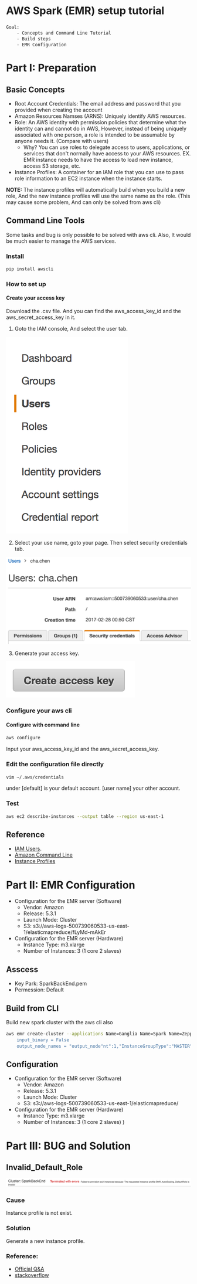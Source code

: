 # AWS Spark (EMR) setup tutorial
    Goal: 
        - Concepts and Command Line Tutorial
        - Build steps
        - EMR Configuration
# Part I: Preparation 
## Basic Concepts

- Root Account Credentials: The email address and password that you provided when creating the account
- Amazon Resources Namses (ARNS):  Uniquely identify AWS resources.
- Role: An AWS identity with permission policies that determine what the identity can and cannot do in AWS, However, instead of being uniquely associated with one person, a role is intended to be assumable by anyone needs it. (Compare with users)
  - Why? You can use roles to delegate access to users, applications, or services that don't normally have access to your AWS resources. EX. EMR instance needs to have the access to load new instance, access S3 storage, etc.
- Instance Profiles: A container for an IAM role that you can use to pass role information to an EC2 instance when the instance starts. 

**NOTE:** The instance profiles will automatically build when you build a new role, And the new instance profiles will use the same name as the role. (This may cause some problem, And can only be solved from aws cli)

## Command Line Tools
Some tasks and bug is only possible to be solved with aws cli. Also, It would be much easier to manage the AWS services.
### Install
```sh
pip install awscli
```
### 

### How to set up
#### Create your access key
Download the <access key>.csv file. And you can find the aws\_access\_key\_id and the aws\_secret\_access\_key in it.
1. Goto the IAM console, And select the user tab.

![Select User Tab](./img/chooseUserTab.png)

2. Select your use name, goto your page. Then select security credentials tab.

![Select Security Credentials](./img/chooseSecurityCredentials.png)

3. Generate your access key.

![Generate Access key](./img/createAccessKey.png)

### Configure your aws cli
#### Configure with command line
```sh
aws configure
```
Input your aws\_access\_key\_id and the aws\_secret\_access\_key.
### Edit the configuration file directly
```sh
vim ~/.aws/credentials
```
under [default] is your default account. [user name] your other account.

### Test
```sh
aws ec2 describe-instances --output table --region us-east-1
```

## Reference
- [IAM Users](http://docs.aws.amazon.com/IAM/latest/UserGuide/introduction_identity-management.html).
- [Amazon Command Line](http://docs.aws.amazon.com/cli/latest/userguide/cli-chap-welcome.html)
- [Instance Profiles](http://docs.aws.amazon.com/IAM/latest/UserGuide/id_roles_use_switch-role-ec2_instance-profiles.html)

# Part II: EMR Configuration
- Configuration for the EMR server (Software) 
    - Vendor: Amazon
    - Release: 5.3.1
    - Launch Mode: Cluster
    - S3: s3://aws-logs-500739060533-us-east-1/elasticmapreduce/fLyMd-mAkEr
- Configuration for the EMR server (Hardware)
    - Instance Type: m3.xlarge
    - Number of Instances: 3 (1 core 2 slaves)

## Asscess
- Key Park: SparkBackEnd.pem
- Permession: Default

## Build from CLI
Build new spark cluster with the aws cli also
```sh
aws emr create-cluster --applications Name=Ganglia Name=Spark Name=Zeppelin --ec2-attributes '{"KeyName":"SparkBackEnd","InstanceProfile":"EMR_DefaultRole","SubnetId":"subnet-14cf2e4d","EmrManagedSlaveSecurityGroup":"sg-2b48aa54","EmrManagedMasterSecurityGroup":"sg-2c48aa53"}' --service-role EMR_DefaultRole --enable-debugging --release-label emr-5.3.1 --log-uri 's3n://aws-logs-500739060533-us-east-1/elasticmapreduce/' --name 'SparkBackEnd' --instance-groups '[{"InstanceCouinput_saver_def_path = ""
    input_binary = False
    output_node_names = "output_node"nt":1,"InstanceGroupType":"MASTER","InstanceType":"m3.xlarge","Name":"Master Instance Group"},{"InstanceCount":2,"InstanceGroupType":"CORE","InstanceType":"m3.xlarge","Name":"Core Instance Group"}]' --configurations 
```
## Configuration
- Configuration for the EMR server (Software) 
    - Vendor: Amazon
    - Release: 5.3.1
    - Launch Mode: Cluster
    - S3: s3://aws-logs-500739060533-us-east-1/elasticmapreduce/
- Configuration for the EMR server (Hardware)
    - Instance Type: m3.xlarge
    - Number of Instances: 3 (1 core 2 slaves)
)

# Part III: BUG and Solution
## Invalid\_Default\_Role
![Invalid Default Role](img/invalidRole.png)
### Cause
Instance profile is not exist.
 
### Solution
Generate a new instance profile.

### Reference:
- [Official Q&A](https://aws.amazon.com/premiumsupport/knowledge-center/emr-default-role-invalid/)
- [stackoverflow](http://stackoverflow.com/questions/28376095/aws-emr-cluster-fails-to-launch)
